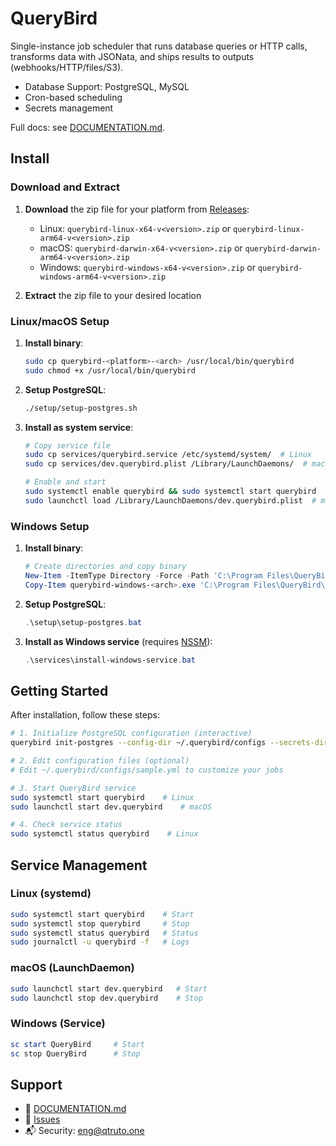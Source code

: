 # QueryBird

Single-instance job scheduler that runs database queries or HTTP calls, transforms data with JSONata, and ships results to outputs (webhooks/HTTP/files/S3).

- Database Support: PostgreSQL, MySQL
- Cron-based scheduling
- Secrets management

Full docs: see [DOCUMENTATION.md](DOCUMENTATION.md).

## Install

### Download and Extract

1. **Download** the zip file for your platform from [Releases](https://github.com/trutohq/querybird/releases):
   - Linux: `querybird-linux-x64-v<version>.zip` or `querybird-linux-arm64-v<version>.zip`
   - macOS: `querybird-darwin-x64-v<version>.zip` or `querybird-darwin-arm64-v<version>.zip`  
   - Windows: `querybird-windows-x64-v<version>.zip` or `querybird-windows-arm64-v<version>.zip`

2. **Extract** the zip file to your desired location

### Linux/macOS Setup

1. **Install binary**:
   ```bash
   sudo cp querybird-<platform>-<arch> /usr/local/bin/querybird
   sudo chmod +x /usr/local/bin/querybird
   ```

2. **Setup PostgreSQL**:
   ```bash
   ./setup/setup-postgres.sh
   ```

3. **Install as system service**:
   ```bash
   # Copy service file
   sudo cp services/querybird.service /etc/systemd/system/  # Linux
   sudo cp services/dev.querybird.plist /Library/LaunchDaemons/  # macOS
   
   # Enable and start
   sudo systemctl enable querybird && sudo systemctl start querybird  # Linux
   sudo launchctl load /Library/LaunchDaemons/dev.querybird.plist  # macOS
   ```

### Windows Setup

1. **Install binary**:
   ```powershell
   # Create directories and copy binary
   New-Item -ItemType Directory -Force -Path 'C:\Program Files\QueryBird'
   Copy-Item querybird-windows-<arch>.exe 'C:\Program Files\QueryBird\querybird.exe'
   ```

2. **Setup PostgreSQL**:
   ```powershell
   .\setup\setup-postgres.bat
   ```

3. **Install as Windows service** (requires [NSSM](https://nssm.cc/)):
   ```powershell
   .\services\install-windows-service.bat
   ```

## Getting Started

After installation, follow these steps:

```bash
# 1. Initialize PostgreSQL configuration (interactive)
querybird init-postgres --config-dir ~/.querybird/configs --secrets-dir ~/.querybird/secrets

# 2. Edit configuration files (optional)
# Edit ~/.querybird/configs/sample.yml to customize your jobs

# 3. Start QueryBird service
sudo systemctl start querybird    # Linux
sudo launchctl start dev.querybird    # macOS

# 4. Check service status
sudo systemctl status querybird    # Linux
```

## Service Management

### Linux (systemd)
```bash
sudo systemctl start querybird    # Start
sudo systemctl stop querybird     # Stop
sudo systemctl status querybird   # Status
sudo journalctl -u querybird -f   # Logs
```

### macOS (LaunchDaemon)
```bash
sudo launchctl start dev.querybird   # Start
sudo launchctl stop dev.querybird    # Stop
```

### Windows (Service)
```powershell
sc start QueryBird     # Start
sc stop QueryBird      # Stop
```

## Support

- 📖 [DOCUMENTATION.md](DOCUMENTATION.md)
- 🐛 [Issues](https://github.com/trutohq/querybird/issues)
- 📬 Security: eng@qtruto.one